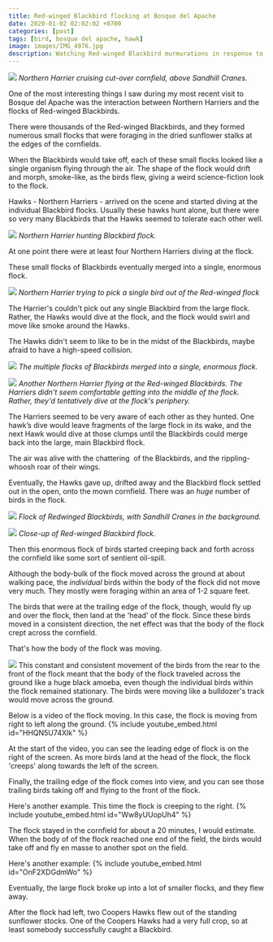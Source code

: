 ```yaml
---
title: Red-winged Blackbird flocking at Bosque del Apache
date: 2020-01-02 02:02:02 +0700
categories: [post]
tags: [bird, bosque del apache, hawk]
image: images/IMG_4976.jpg
description: Watching Red-winged Blackbird murmurations in response to Northern Harriers at Bosque del Apache
---
```


![](images/IMG_4976.jpg) *Northern Harrier cruising cut-over cornfield, above Sandhill Cranes.*

One of the most interesting things I saw during my most recent visit to Bosque del Apache was the interaction between Northern Harriers and the flocks of Red-winged Blackbirds.

There were thousands of the Red-winged Blackbirds, and they formed numerous small flocks that were foraging in the dried sunflower stalks at the edges of the cornfields.

When the Blackbirds would take off, each of these small flocks looked like a single organism flying through the air. The shape of the flock would drift and morph, smoke-like, as the birds flew, giving a weird science-fiction look to the flock.


Hawks - Northern Harriers - arrived on the scene and started diving at the individual Blackbird flocks. Usually these hawks hunt alone, but there were so very many Blackbirds that the Hawks seemed to tolerate each other well.

![](images/IMG_4974.jpg) *Northern Harrier hunting Blackbird flock.*

At one point there were at least four Northern Harriers diving at the flock.

These small flocks of Blackbirds eventually merged into a single, enormous flock.

![](images/IMG_4893.jpg) *Northern Harrier trying to pick a single bird out of the Red-winged flock*

The Harrier's couldn't pick out any single Blackbird from the large flock. Rather, the Hawks would dive at the flock, and the flock would swirl and move like smoke around the Hawks.

The Hawks didn't seem to like to be in the midst of the Blackbirds, maybe afraid to have a high-speed collision.

![](images/IMG_4927.jpg) *The multiple flocks of Blackbirds merged into a single, enormous flock.*

![](images/IMG_4889.jpg) *Another Northern Harrier flying at the Red-winged Blackbirds. The Harriers didn't seem comfortable getting into the middle of the flock. Rather, they'd tentatively dive at the flock's periphery.*

The Harriers seemed to be very aware of each other as they hunted. One hawk’s dive would leave fragments of the large flock in its wake, and the next Hawk would dive at those clumps until the Blackbirds could merge back into the large, main Blackbird flock.

The air was alive with the chattering  of the Blackbirds, and the rippling-whoosh roar of their wings.

Eventually, the Hawks gave up, drifted away and the Blackbird flock settled out in the open, onto the mown cornfield. There was an _huge_ number of birds in the flock.

![](images/IMG_5006.jpg) *Flock of Redwinged Blackbirds, with Sandhill Cranes in the background.*

![](images/IMG_5005.jpg) *Close-up of Red-winged Blackbird flock.*

Then this enormous flock of birds started creeping back and forth across the cornfield like some sort of sentient oil-spill.

Although the body-bulk of the flock moved across the ground at about walking pace, the _individual_ birds within the body of the flock did not move very much. They mostly were foraging within an area of 1-2 square feet.

The birds that were at the trailing edge of the flock, though, would fly up and over the flock, then land at the 'head' of the flock. Since these birds moved in a consistent direction, the net effect was that the body of the flock crept across the cornfield.

That's how the body of the flock was moving.

![](images/Untitled-1-1.jpg)
This constant and consistent movement of the birds from the rear to the front of the flock meant that the body of the flock traveled across the ground like a huge black amoeba, even though the individual birds within the flock remained stationary. The birds were moving like a bulldozer's track would move across the ground.

Below is a video of the flock moving. In this case, the flock is moving from right to left along the ground.
{% include youtube_embed.html id="HHQN5U74XIk" %}  

At the start of the video, you can see the leading edge of flock is on the right of the screen. As more birds land at the head of the flock, the flock 'creeps' along towards the left of the screen.

Finally, the trailing edge of the flock comes into view, and you can see those trailing birds taking off and flying to the front of the flock.

Here's another example. This time the flock is creeping to the right.
{% include youtube_embed.html id="Ww8yUUopUh4" %}  

The flock stayed in the cornfield for about a 20 minutes, I would estimate. When the body of of the flock reached one end of the field, the birds would take off and fly en masse to another spot on the field.

Here's another example:
{% include youtube_embed.html id="OnF2XDGdmWo" %}  

Eventually, the large flock broke up into a lot of smaller flocks, and they flew away.

After the flock had left, two Coopers Hawks flew out of the standing sunflower stocks. One of the Coopers Hawks had a very full crop, so at least somebody successfully caught a Blackbird.